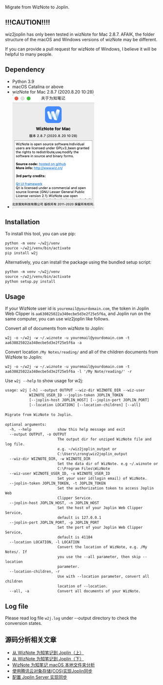 Migrate from WizNote to Joplin.

## !!!CAUTION!!!!

wiz2joplin has only been tested in wizNote for Mac 2.8.7. AFAIK, the folder structure of the macOS and Windows versions of wizNote may be different.

If you can provide a pull request for wizNote of Windows, I believe it will be helpful to many people.

## Dependency

- Python 3.9
- macOS Catalina or above
- wizNote for Mac 2.8.7 (2020.8.20 10:28)
- ![wiznote for macOS](wiznoteformac.png)

## Installation

To install this tool, you can use pip:

```
python -m venv ~/w2j/venv
source ~/w2j/venv/bin/activate
pip install w2j
```

Alternatively, you can install the package using the bundled setup script:

```
python -m venv ~/w2j/venv
source ~/w2j/venv/bin/activate
python setup.py install
```

## Usage

If your WizNote user id is `youremail@yourdomain.com`, the token in Joplin Web Clipper is `aa630825022a340ecbe5d3e2f25e5f6a`, and Joplin run on the same computer, you can use wiz2joplin like follows.

Convert all of documents from wizNote to Joplin:

``` shell
w2j -o ~/w2j -w ~/.wiznote -u youremail@yourdomain.com -t aa630825022a340ecbe5d3e2f25e5f6a -a
```

Convert location `/My Notes/reading/` and all of the children documents from WizNote to Joplin:

``` shell
w2j -o ~/w2j -w ~/.wiznote -u youremail@yourdomain.com -t aa630825022a340ecbe5d3e2f25e5f6a -l '/My Note/reading/' -r

```

Use `w2j --help` to show usage for w2j:

```
usage: w2j [-h] --output OUTPUT --wiz-dir WIZNOTE_DIR --wiz-user
           WIZNOTE_USER_ID --joplin-token JOPLIN_TOKEN
           [--joplin-host JOPLIN_HOST] [--joplin-port JOPLIN_PORT]
           [--location LOCATION] [--location-children] [--all]

Migrate from WizNote to Joplin.

optional arguments:
  -h, --help            show this help message and exit
  --output OUTPUT, -o OUTPUT
                        The output dir for unziped WizNote file and log file.
                        e.g. ~/wiz2joplin_output or
                        C:\Users\zrong\wiz2joplin_output
  --wiz-dir WIZNOTE_DIR, -w WIZNOTE_DIR
                        Set the data dir of WizNote. e.g ~/.wiznote or
                        C:\Program Files\WizNote
  --wiz-user WIZNOTE_USER_ID, -u WIZNOTE_USER_ID
                        Set your user id(login email) of WizNote.
  --joplin-token JOPLIN_TOKEN, -t JOPLIN_TOKEN
                        Set the authorization token to access Joplin Web
                        Clipper Service.
  --joplin-host JOPLIN_HOST, -n JOPLIN_HOST
                        Set the host of your Joplin Web Clipper Service,
                        default is 127.0.0.1
  --joplin-port JOPLIN_PORT, -p JOPLIN_PORT
                        Set the port of your Joplin Web Clipper Service,
                        default is 41184
  --location LOCATION, -l LOCATION
                        Convert the location of WizNote, e.g. /My Notes/. If
                        you use the --all parameter, then skip --location
                        parameter.
  --location-children, -r
                        Use with --location parameter, convert all children
                        location of --location.
  --all, -a             Convert all documents of your WizNote.
```

## Log file

Please read log file `w2j.log` under --output directory to check the conversion states.

## 源码分析相关文章

- [从 WizNote 为知笔记到 Joplin（上）](https://blog.zengrong.net/post/wiznote2joplin1/)
- [从 WizNote 为知笔记到 Joplin（下）](https://blog.zengrong.net/post/wiznote2joplin2/)
- [WizNote 为知笔记 macOS 本地文件夹分析](https://blog.zengrong.net/post/analysis-of-wiznote/)
- [使用腾讯云对象存储(COS)实现Joplin同步](https://blog.zengrong.net/post/joplin-sync-use-cos/)
- [配置 Joplin Server 实现同步](https://blog.zengrong.net/post/joplin-server-config/)
